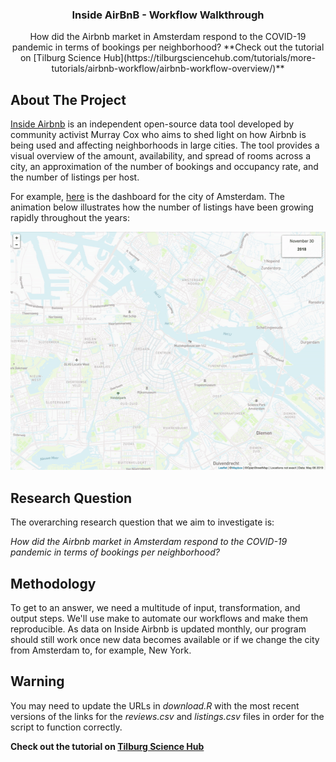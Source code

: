 <h3 align="center">Inside AirBnB - Workflow Walkthrough</h3>
<p align="center">
How did the Airbnb market in Amsterdam respond to the COVID-19 pandemic in terms of bookings per neighborhood?
**Check out the tutorial on [Tilburg Science Hub](https://tilburgsciencehub.com/tutorials/more-tutorials/airbnb-workflow/airbnb-workflow-overview/)**
  </p>
</div>

## About The Project
[Inside Airbnb](http://insideairbnb.com/) is an independent open-source data tool developed by community activist Murray Cox who aims to shed light on how Airbnb is being used and affecting neighborhoods in large cities. The tool provides a visual overview of the amount, availability, and spread of rooms across a city, an approximation of the number of bookings and occupancy rate, and the number of listings per host.

For example, [here](http://insideairbnb.com/amsterdam/) is the dashboard for the city of Amsterdam. The animation below illustrates how the number of listings have been growing rapidly throughout the years:

![](./readme-img/airbnb_expansion.gif)

## Research Question
The overarching research question that we aim to investigate is:

*How did the Airbnb market in Amsterdam respond to the COVID-19 pandemic in terms of bookings per neighborhood?*

## Methodology
To get to an answer, we need a multitude of input, transformation, and output steps. We'll use make to automate our workflows and make them reproducible. As data on Inside Airbnb is updated monthly, our program should still work once new data becomes available or if we change the city from Amsterdam to, for example, New York.

## Warning
You may need to update the URLs in *download.R* with the most recent versions of the links for the *reviews.csv* and *listings.csv* files in order for the script to function correctly.

**Check out the tutorial on [Tilburg Science Hub](https://tilburgsciencehub.com/tutorials/more-tutorials/airbnb-workflow/airbnb-workflow-overview/)**
